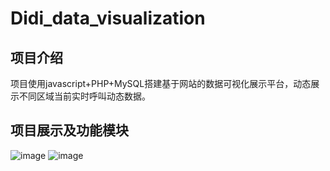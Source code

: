 ﻿# Didi_data_visualization

## 项目介绍
项目使用javascript+PHP+MySQL搭建基于网站的数据可视化展示平台，动态展示不同区域当前实时呼叫动态数据。
## 项目展示及功能模块
![image](https://github.com/hy835047657/Didi_data_visualization/raw/master/s1.PNG)
![image](https://github.com/hy835047657/Didi_data_visualization/raw/master/s2.PNG)